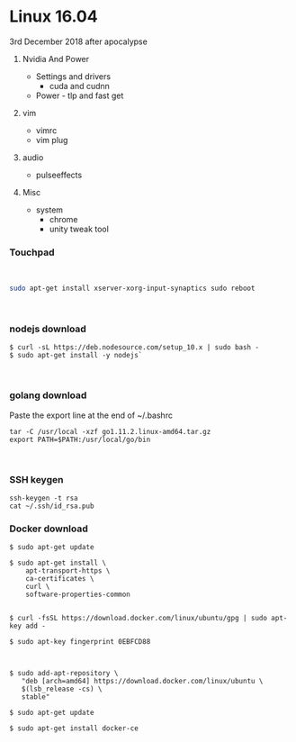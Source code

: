 # Linux 16.04

3rd December 2018
after apocalypse

1. Nvidia And Power
   * Settings and drivers
     * cuda and cudnn
   * Power - tlp and fast get

2. vim
   * vimrc
   * vim plug

3. audio
   * pulseeffects

4. Misc
   * system
     * chrome
     * unity tweak tool


### Touchpad

<br />

```bash
sudo apt-get install xserver-xorg-input-synaptics sudo reboot
```

<br />

### nodejs download

```
$ curl -sL https://deb.nodesource.com/setup_10.x | sudo bash -
$ sudo apt-get install -y nodejs`
```

<br />


### golang download

Paste the export line at the end of ~/.bashrc

```
tar -C /usr/local -xzf go1.11.2.linux-amd64.tar.gz
export PATH=$PATH:/usr/local/go/bin
```

<br />

### SSH keygen

``` 
ssh-keygen -t rsa
cat ~/.ssh/id_rsa.pub
```

### Docker download

```
$ sudo apt-get update

$ sudo apt-get install \
    apt-transport-https \
    ca-certificates \
    curl \
    software-properties-common


$ curl -fsSL https://download.docker.com/linux/ubuntu/gpg | sudo apt-key add -

$ sudo apt-key fingerprint 0EBFCD88



$ sudo add-apt-repository \
   "deb [arch=amd64] https://download.docker.com/linux/ubuntu \
   $(lsb_release -cs) \
   stable"

$ sudo apt-get update

$ sudo apt-get install docker-ce
```


